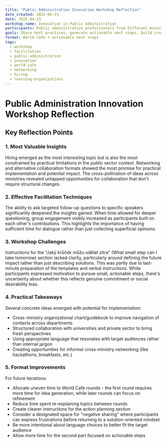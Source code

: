 ```yaml
---
title: "Public Administration Innovation Workshop Reflection"
date_created: 2025-04-23
date: 2025-04-23
workshop_name: Innovation in Public Administration
participants: Public administration professionals from different ministries
goals: Share best practices, generate actionable next steps, build cross-ministry connections
format: World Cafe + actionable next steps
tags:
  - workshop
  - facilitation
  - public-administration
  - innovation
  - world-cafe
  - networking
  - hiring
  - learning-organizations
---
```


# Public Administration Innovation Workshop Reflection
## Key Reflection Points

### 1. Most Valuable Insights
Hiring emerged as the most interesting topic but is also the most constrained by practical limitations in the public sector context. Networking and alternative collaboration formats showed the most promise for practical implementation and potential impact. The cross-pollination of ideas across ministries revealed untapped opportunities for collaboration that don't require structural changes.

### 2. Effective Facilitation Techniques
The ability to ask targeted follow-up questions to specific speakers significantly deepened the insights gained. When time allowed for deeper questioning, group engagement visibly increased as participants built on each other's contributions. This highlights the importance of having sufficient time for dialogue rather than just collecting superficial opinions.

### 3. Workshop Challenges
Instructions for the "Jaký krůček můžu udělat zítra" (What small step can I take tomorrow) section lacked clarity, particularly around defining the future impact rather than just describing solutions. This was partly due to last-minute preparation of the templates and verbal instructions. While participants expressed motivation to pursue small, actionable steps, there's uncertainty about whether this reflects genuine commitment or social desirability bias.

### 4. Practical Takeaways
Several concrete ideas emerged with potential for implementation:
- Cross-ministry organizational chart/guidebook to improve navigation of contacts across departments
- Structured collaboration with universities and private sector to bring fresh perspectives
- Using appropriate language that resonates with target audiences rather than internal jargon
- Creating opportunities for informal cross-ministry networking (like hackathons, breakfasts, etc.)

### 5. Format Improvements
For future iterations:
- Allocate uneven time to World Cafe rounds - the first round requires more time for idea generation, while later rounds can focus on refinement
- Reduce time spent re-explaining topics between rounds
- Create clearer instructions for the action planning section
- Consider a designated space for "negative sharing" where participants can express frustrations before returning to a solution-oriented mindset
- Be more intentional about language choices to better fit the target audience
- Allow more time for the second part focused on actionable steps

